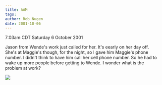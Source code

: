 ```yaml
---
title: AAM
tags: 
author: Rob Nugen
date: 2001-10-06
---
```


<title></title>
<p class=date>7:03am CDT Saturday 6 October 2001</p>

<p>Jason from Wende's work just called for her.  It's eearly on her
day off.  She's at Maggie's though, for the night, so I gave him
Maggie's phone number.  I didn't think to have him call her cell phone
number.  So he had to wake up more people before getting to Wende.  I
wonder what is the problem at work?</p>

<p><img src='/images/rob/wL-ROB.gif'/></p>

